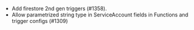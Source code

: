 - Add firestore 2nd gen triggers (#1358).
- Allow parametrized string type in ServiceAccount fields in Functions and trigger configs (#1309)
